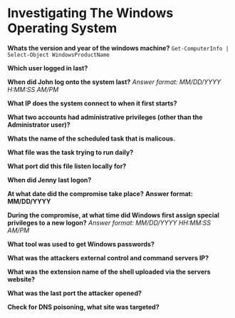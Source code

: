 # Investigating The Windows Operating System 

**Whats the version and year of the windows machine?**
`Get-ComputerInfo | Select-Object WindowsProductName`

**Which user logged in last?**

**When did John log onto the system last?**
*Answer format: MM/DD/YYYY H:MM:SS AM/PM*

**What IP does the system connect to when it first starts?**

**What two accounts had administrative privileges (other than the Administrator user)?**

**Whats the name of the scheduled task that is malicous.**

**What file was the task trying to run daily?**

**What port did this file listen locally for?**

**When did Jenny last logon?**

**At what date did the compromise take place?**
**Answer format: MM/DD/YYYY**

**During the compromise, at what time did Windows first assign special privileges to a new logon?**
*Answer format: MM/DD/YYYY HH:MM:SS AM/PM*

**What tool was used to get Windows passwords?**

**What was the attackers external control and command servers IP?**

**What was the extension name of the shell uploaded via the servers website?**

**What was the last port the attacker opened?**

**Check for DNS poisoning, what site was targeted?**
